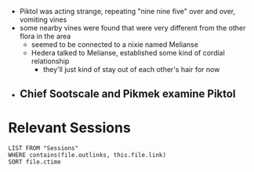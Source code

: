 - Piktol was acting strange, repeating "nine nine five" over and over, vomiting vines
- some nearby vines were found that were very different from the other flora in the area
	- seemed to be connected to a nixie named Melianse
	- Hedera talked to Melianse, established some kind of cordial relationship
		- they'll just kind of stay out of each other's hair for now
- Chief Sootscale and Pikmek examine Piktol
	- 

# Relevant Sessions
```dataview
LIST FROM "Sessions"
WHERE contains(file.outlinks, this.file.link)
SORT file.ctime
```